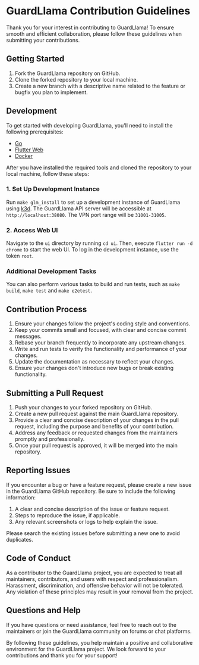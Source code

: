 # GuardLlama Contribution Guidelines

Thank you for your interest in contributing to GuardLlama! To ensure smooth and efficient collaboration, please follow these guidelines when submitting your contributions.

## Getting Started

1. Fork the GuardLlama repository on GitHub.
2. Clone the forked repository to your local machine.
3. Create a new branch with a descriptive name related to the feature or bugfix you plan to implement.

## Development

To get started with developing GuardLlama, you'll need to install the following prerequisites:

- [Go](https://go.dev/)
- [Flutter Web](https://docs.flutter.dev/get-started/install)
- [Docker](https://docs.docker.com/get-docker/)

After you have installed the required tools and cloned the repository to your local machine, follow these steps:

### 1. Set Up Development Instance

Run `make glm_install` to set up a development instance of GuardLlama using [k3d](https://k3d.io/). The GuardLlama API server will be accessible at `http://localhost:38080`. The VPN port range will be `31001-31005`.

### 2. Access Web UI

Navigate to the `ui` directory by running `cd ui`. Then, execute `flutter run -d chrome` to start the web UI. To log in the development instance, use the token `root`.

### Additional Development Tasks

You can also perform various tasks to build and run tests, such as `make build`, `make test` and `make e2etest`.

## Contribution Process

1. Ensure your changes follow the project's coding style and conventions.
2. Keep your commits small and focused, with clear and concise commit messages.
3. Rebase your branch frequently to incorporate any upstream changes.
4. Write and run tests to verify the functionality and performance of your changes.
5. Update the documentation as necessary to reflect your changes.
6. Ensure your changes don't introduce new bugs or break existing functionality.

## Submitting a Pull Request

1. Push your changes to your forked repository on GitHub.
2. Create a new pull request against the main GuardLlama repository.
3. Provide a clear and concise description of your changes in the pull request, including the purpose and benefits of your contribution.
4. Address any feedback or requested changes from the maintainers promptly and professionally.
5. Once your pull request is approved, it will be merged into the main repository.

## Reporting Issues

If you encounter a bug or have a feature request, please create a new issue in the GuardLlama GitHub repository. Be sure to include the following information:

1. A clear and concise description of the issue or feature request.
2. Steps to reproduce the issue, if applicable.
3. Any relevant screenshots or logs to help explain the issue.

Please search the existing issues before submitting a new one to avoid duplicates.

## Code of Conduct

As a contributor to the GuardLlama project, you are expected to treat all maintainers, contributors, and users with respect and professionalism. Harassment, discrimination, and offensive behavior will not be tolerated. Any violation of these principles may result in your removal from the project.

## Questions and Help

If you have questions or need assistance, feel free to reach out to the maintainers or join the GuardLlama community on forums or chat platforms.

By following these guidelines, you help maintain a positive and collaborative environment for the GuardLlama project. We look forward to your contributions and thank you for your support!
